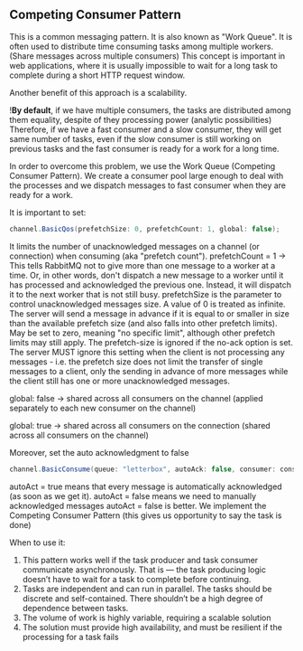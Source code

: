 ﻿## Competing Consumer Pattern

This is a common messaging pattern. It is also known as "Work Queue".
It is often used to distribute time consuming tasks among multiple workers. (Share messages across multiple consumers)
This concept is important in web applications, where it is usually impossible to wait for a long task to complete during a short HTTP request window.

Another benefit of this approach is a scalability.

!**By default**, if we have multiple consumers, the tasks are distributed among them equality, despite of they processing power (analytic possibilities)
Therefore, if we have a fast consumer and a slow consumer, they will get same number of tasks, even if the slow consumer is still working on previous tasks and the fast consumer is ready for a work for a long time.

In order to overcome this problem, we use the Work Queue (Competing Consumer Pattern). 
We create a consumer pool large enough to deal with the processes and we dispatch messages to fast consumer when they are ready for a work.

It is important to set:
```csharp
channel.BasicQos(prefetchSize: 0, prefetchCount: 1, global: false);
```
It limits the number of unacknowledged messages on a channel (or connection) when consuming (aka "prefetch count"). 
prefetchCount = 1 -> This tells RabbitMQ not to give more than one message to a worker at a time. Or, in other words, don't dispatch a new message to a worker until it has processed and acknowledged the previous one. Instead, it will dispatch it to the next worker that is not still busy.
prefetchSize is the parameter to control unacknowledged messages size. A value of 0 is treated as infinite.
The server will send a message in advance if it is equal to or smaller in size than the available prefetch size (and also falls into other prefetch limits). May be set to zero, meaning "no specific limit", although other prefetch limits may still apply. The prefetch-size is ignored if the no-ack option is set. 
The server MUST ignore this setting when the client is not processing any messages - i.e. the prefetch size does not limit the transfer of single messages to a client, only the sending in advance of more messages while the client still has one or more unacknowledged messages. 

global: false -> shared across all consumers on the channel (applied separately to each new consumer on the channel)

global: true -> shared across all consumers on the connection (shared across all consumers on the channel)

Moreover, set the auto acknowledgment to false
```csharp
channel.BasicConsume(queue: "letterbox", autoAck: false, consumer: consumer);
```

autoAct = true means that every message is automatically acknowledged (as soon as we get it).
autoAct = false means we need to manually acknowledged messages
autoAct = false is better. We implement the Competing Consumer Pattern (this gives us opportunity to say the task is done)

When to use it:

1. This pattern works well if the task producer and task consumer communicate asynchronously. That is — the task producing logic doesn’t have to wait for a task to complete before continuing.
2. Tasks are independent and can run in parallel. The tasks should be discrete and self-contained. There shouldn’t be a high degree of dependence between tasks.
3. The volume of work is highly variable, requiring a scalable solution
4. The solution must provide high availability, and must be resilient if the processing for a task fails